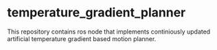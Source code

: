 # temperature_gradient_planner
This repository contains ros node that implements continiously updated artificial temperature gradient based motion planner.
